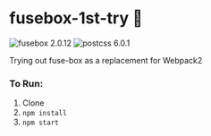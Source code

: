 # fusebox-1st-try 🎉
![fusebox 2.0.12](https://img.shields.io/badge/fusebox-2.0.12-blue.svg)
![postcss 6.0.1](https://img.shields.io/badge/postcss-6.0.1-brightorange.svg)

Trying out fuse-box as a replacement for Webpack2

### To Run:
1. Clone
2. `npm install`
3. `npm start`
